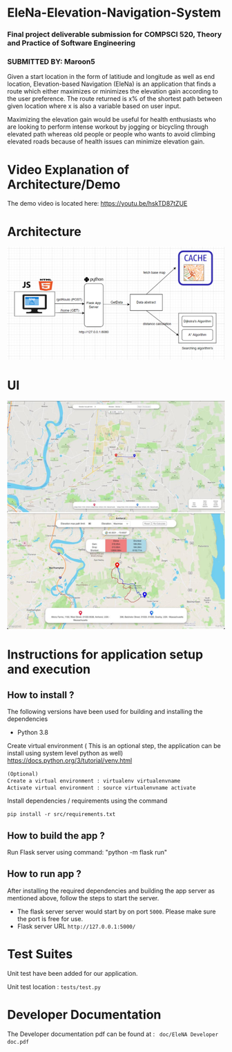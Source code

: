 # EleNa-Elevation-Navigation-System
### Final project deliverable submission for COMPSCI 520, Theory and Practice of Software Engineering
### SUBMITTED BY: Maroon5  

Given a start location in the form of latitiude and longitude as well as end location, Elevation-based Navigation
(EleNa) is an application that finds a route which either maximizes or minimizes the elevation gain according to the user preference.
The route returned is x% of the shortest path between given location where x is also a variable based on user input.


Maximizing the elevation gain would be useful for health enthusiasts who are looking to perform intense workout by
jogging or bicycling through elevated path whereas old people or people who wants to avoid climbing elevated roads because of health issues can 
minimize elevation gain.

# Video Explanation of Architecture/Demo 
The demo video is located here: https://youtu.be/hskTD87tZUE

# Architecture
![Alt text](files/ArchitectureDiagram.PNG?raw=true "Elena")


# UI
![Alt text](files/Image1.jpeg?raw=true "ElenaUI Image 1")
![Alt text](files/Image2.jpeg?raw=true "ElenaUI Image 2")

#  Instructions for application setup and execution

## How to install ?
The following versions have been used for building and installing the dependencies
* Python 3.8

Create virtual environment ( This is an optional step, the application can be install using system level python as well)
https://docs.python.org/3/tutorial/venv.html
```
(Optional)
Create a virtual environment : virtualenv virtualenvname
Activate virtual environment : source virtualenvname activate
```
Install dependencies / requirements using the command

```
pip install -r src/requirements.txt

```

## How to build the app ?
Run Flask server using command: "python -m flask run"

## How to run app ?

After installing the required dependencies and building the app server as mentioned above, follow the steps to start the server.


* The flask server server would start by on port ``5000``. Please make sure the port is free for use.
* Flask server URL ``http://127.0.0.1:5000/``
   
# Test Suites

Unit test have been added for our application.

Unit test location : ``tests/test.py``

# Developer Documentation

The Developer documentation pdf can be found at : `` doc/EleNA Developer doc.pdf``
